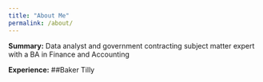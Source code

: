 ```yaml
---
title: "About Me"
permalink: /about/
---
```


**Summary:** Data analyst and government contracting subject matter expert with a BA in Finance and Accounting

**Experience:**
##Baker Tilly  




